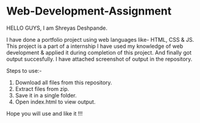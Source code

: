 # Web-Development-Assignment

HELLO GUYS, I am Shreyas Deshpande.

I have done a portfolio project using web languages like- HTML, CSS & JS.
This project is a part of a internship 
I have used my knowledge of web development & applied it during completion of this project.
And finally got output succesfully. I have attached screenshot of output in the repository.

Steps to use:- 
1. Download all files from this repository.
2. Extract files from zip.
3. Save it in a single folder.
4. Open index.html to view output.

Hope you will use and like it !!!
